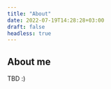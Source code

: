 ```yaml
---
title: "About"
date: 2022-07-19T14:28:28+03:00
draft: false
headless: true
---
```


## About me

TBD :)